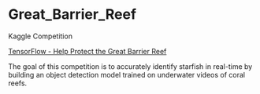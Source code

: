 # Great_Barrier_Reef

Kaggle Competition

[TensorFlow - Help Protect the Great Barrier Reef](https://www.kaggle.com/c/tensorflow-great-barrier-reef)

The goal of this competition is to accurately identify starfish in real-time by building an object detection model trained on underwater videos of coral reefs.

